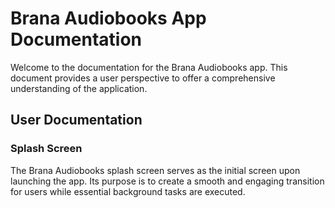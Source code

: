 # Brana Audiobooks App Documentation

Welcome to the documentation for the Brana Audiobooks app. This document provides a user perspective to offer a comprehensive understanding of the application.

## User Documentation

### Splash Screen

The Brana Audiobooks splash screen serves as the initial screen upon launching the app. Its purpose is to create a smooth and engaging transition for users while essential background tasks are executed.




